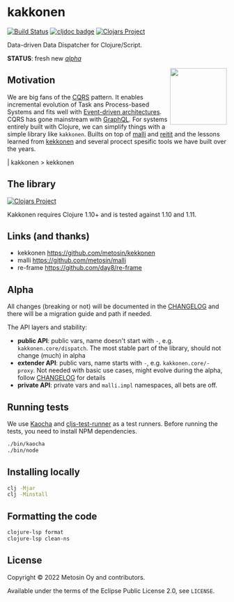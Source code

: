 # kakkonen

[![Build Status](https://img.shields.io/github/workflow/status/metosin/kakkonen/Run%20tests.svg)](https://github.com/metosin/kakkonen/actions)
[![cljdoc badge](https://cljdoc.org/badge/metosin/kakkonen)](https://cljdoc.org/d/metosin/kakkonen/)
[![Clojars Project](https://img.shields.io/clojars/v/metosin/kakkonen.svg)](https://clojars.org/metosin/kakkonen)

Data-driven Data Dispatcher for Clojure/Script.

**STATUS**: fresh new [*alpha*](#alpha)

<img src="https://raw.githubusercontent.com/metosin/kakkonen/master/docs/img/kakkonen.png" width=130 align="right"/>

## Motivation

We are big fans of the [CQRS](https://martinfowler.com/bliki/CQRS.html) pattern. It enables incremental evolution of Task ans Process-based Systems and fits well with [Event-driven architectures](https://martinfowler.com/eaaDev/EventNarrative.html). CQRS has gone mainstream with [GraphQL](https://graphql.org/). For systems entirely built with Clojure, we can simplify things with a simple library like `kakkonen`. Builts on top of [malli](https://github.com/metosin/malli) and [reitit](https://github.com/metosin/reitit) and the lessons learned from [kekkonen](https://github.com/metosin/kekkonen) and several procect spesific tools we have built over the years.

| kakkonen > kekkonen

## The library

[![Clojars Project](http://clojars.org/metosin/kakkonen/latest-version.svg)](http://clojars.org/metosin/kakkonen)

Kakkonen requires Clojure 1.10+ and is tested against 1.10 and 1.11.

## Links (and thanks)

- kekkonen https://github.com/metosin/kekkonen
- malli https://github.com/metosin/malli
- re-frame https://github.com/day8/re-frame

## Alpha

All changes (breaking or not) will be documented in the [CHANGELOG](CHANGELOG.md) and there will be a migration guide and path if needed.

The API layers and stability:

* **public API**: public vars, name doesn't start with `-`, e.g. `kakkonen.core/dispatch`. The most stable part of the library, should not change (much) in alpha
* **extender API**: public vars, name starts with `-`, e.g. `kakkonen.core/-proxy`. Not needed with basic use cases, might evolve during the alpha, follow [CHANGELOG](CHANGELOG.md) for details
* **private API**: private vars and `malli.impl` namespaces, all bets are off.

## Running tests

We use [Kaocha](https://github.com/lambdaisland/kaocha) and [cljs-test-runner](https://github.com/Olical/cljs-test-runner) as a test runners. Before running the tests, you need to install NPM dependencies.

```bash
./bin/kaocha
./bin/node
```

## Installing locally

```bash
clj -Mjar
clj -Minstall
```

## Formatting the code

```bash
clojure-lsp format
clojure-lsp clean-ns
```

## License

Copyright © 2022 Metosin Oy and contributors.

Available under the terms of the Eclipse Public License 2.0, see `LICENSE`.
